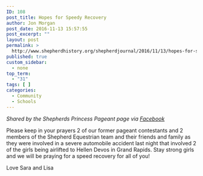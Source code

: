 ```yaml
---
ID: 108
post_title: Hopes for Speedy Recovery
author: Jon Morgan
post_date: 2016-11-13 15:57:55
post_excerpt: ""
layout: post
permalink: >
  http://www.shepherdhistory.org/shepherdjournal/2016/11/13/hopes-for-speedy-recovery/
published: true
custom_sidebar:
  - none
top_term:
  - "31"
tags: [ ]
categories:
  - Community
  - Schools
---
```

<em>Shared by the Shepherds Princess Pageant page via <a href="https://www.facebook.com/shepherds.princesspagent?fref=nf">Facebook</a></em>

Please keep in your prayers 2 of our former pageant contestants and 2 members of the Shepherd Equestrian team and their friends and family as they were involved in a severe automobile accident last night that involved 2 of the girls being airlifted to Hellen Devos in Grand Rapids. Stay strong girls and we will be praying for a speed recovery for all of you!
 
Love Sara and Lisa